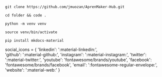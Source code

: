```
git clone https://github.com/jmuozan/AprenMaker-Hub.git
```
```
cd folder && code .
```
```
python -m venv venv
```
```
source venv/bin/activate
```
```
pip install mkdocs-material
```


social_icons = {
                'linkedin': ':material-linkedin:',     
                'github': ':material-github:',
                'instagram': ':material-instagram:', 
                'twitter': ':material-twitter:',
                'youtube': 'fontawesome/brands/youtube',
                'facebook': 'fontawesome/brands/facebook',
                'email': ':fontawesome-regular-envelope:',
                'website': ':material-web:'
            }